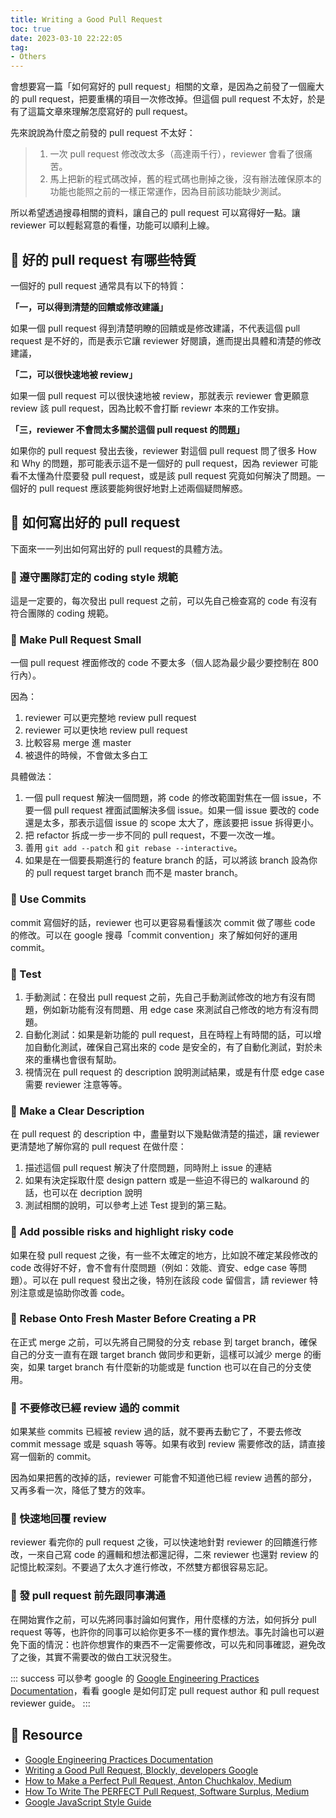 ```yaml
---
title: Writing a Good Pull Request
toc: true
date: 2023-03-10 22:22:05
tag:
- Others
---
```


會想要寫一篇「如何寫好的 pull request」相關的文章，是因為之前發了一個龐大的 pull request，把要重構的項目一次修改掉。但這個 pull request 不太好，於是有了這篇文章來理解怎麼寫好的 pull request。

<!-- more -->

先來說說為什麼之前發的 pull request 不太好：

> 1. 一次 pull request 修改改太多（高達兩千行），reviewer 會看了很痛苦。
> 2. 馬上把新的程式碼改掉，舊的程式碼也刪掉之後，沒有辦法確保原本的功能也能照之前的一樣正常運作，因為目前該功能缺少測試。

所以希望透過搜尋相關的資料，讓自己的 pull request 可以寫得好一點。讓 reviewer 可以輕鬆寫意的看懂，功能可以順利上線。

## 🐳 好的 pull request 有哪些特質

一個好的 pull request 通常具有以下的特質：

**「一，可以得到清楚的回饋或修改建議」**

如果一個 pull request 得到清楚明瞭的回饋或是修改建議，不代表這個 pull request 是不好的，而是表示它讓 reviewer 好閱讀，進而提出具體和清楚的修改建議，

**「二，可以很快速地被 review」**

如果一個 pull request 可以很快速地被 review，那就表示 reviewer 會更願意 review 該 pull request，因為比較不會打斷 reviewr 本來的工作安排。

**「三，reviewer 不會問太多關於這個 pull request 的問題」**

如果你的 pull request 發出去後，reviewer 對這個 pull request 問了很多 How 和 Why 的問題，那可能表示這不是一個好的 pull request，因為 reviewer 可能看不太懂為什麼要發 pull request，或是該 pull request 究竟如何解決了問題。一個好的 pull request 應該要能夠很好地對上述兩個疑問解惑。

## 🐳 如何寫出好的 pull request

下面來一一列出如何寫出好的 pull request的具體方法。

### 🦀 遵守團隊訂定的 coding style 規範

這是一定要的，每次發出 pull request 之前，可以先自己檢查寫的 code 有沒有符合團隊的 coding 規範。

### 🦀 Make Pull Request Small

一個 pull request 裡面修改的 code 不要太多（個人認為最少最少要控制在 800 行內）。

因為：
1. reviewer 可以更完整地 review pull request
2. reviewer 可以更快地 review pull request
3. 比較容易 merge 進 master
4. 被退件的時候，不會做太多白工

具體做法：
1. 一個 pull request 解決一個問題，將 code 的修改範圍對焦在一個 issue，不要一個 pull request 裡面試圖解決多個 issue。如果一個 issue 要改的 code 還是太多，那表示這個 issue 的 scope 太大了，應該要把 issue 拆得更小。
2. 把 refactor 拆成一步一步不同的 pull request，不要一次改一堆。
3. 善用 `git add --patch` 和 `git rebase --interactive`。
4. 如果是在一個要長期進行的 feature branch 的話，可以將該 branch 設為你的 pull request target branch 而不是 master branch。

### 🦀 Use Commits

commit 寫個好的話，reviewer 也可以更容易看懂該次 commit 做了哪些 code 的修改。可以在 google 搜尋「commit convention」來了解如何好的運用 commit。

### 🦀 Test

1. 手動測試：在發出 pull request 之前，先自己手動測試修改的地方有沒有問題，例如新功能有沒有問題、用 edge case 來測試自己修改的地方有沒有問題。
2. 自動化測試：如果是新功能的 pull request，且在時程上有時間的話，可以增加自動化測試，確保自己寫出來的 code 是安全的，有了自動化測試，對於未來的重構也會很有幫助。
3. 視情況在 pull request 的 description 說明測試結果，或是有什麼 edge case 需要 reviewer 注意等等。

### 🦀 Make a Clear Description

在 pull request 的 description 中，盡量對以下幾點做清楚的描述，讓 reviewer 更清楚地了解你寫的 pull request 在做什麼：

1. 描述這個 pull request 解決了什麼問題，同時附上 issue 的連結
2. 如果有決定採取什麼 design pattern 或是一些迫不得已的 walkaround 的話，也可以在 decription 說明
3. 測試相關的說明，可以參考上述 Test 提到的第三點。

### 🦀 Add possible risks and highlight risky code

如果在發 pull request 之後，有一些不太確定的地方，比如說不確定某段修改的 code 改得好不好，會不會有什麼問題（例如：效能、資安、edge case 等問題）。可以在 pull request 發出之後，特別在該段 code 留個言，請 reviewer 特別注意或是協助你改善 code。

### 🦀 Rebase Onto Fresh Master Before Creating a PR

在正式 merge 之前，可以先將自己開發的分支 rebase 到 target branch，確保自己的分支一直有在跟 target branch 做同步和更新，這樣可以減少 merge 的衝突，如果 target branch 有什麼新的功能或是 function 也可以在自己的分支使用。

### 🦀 不要修改已經 review 過的 commit

如果某些 commits 已經被 review 過的話，就不要再去動它了，不要去修改 commit message 或是 squash 等等。如果有收到 review 需要修改的話，請直接寫一個新的 commit。

因為如果把舊的改掉的話，reviewer 可能會不知道他已經 review 過舊的部分，又再多看一次，降低了雙方的效率。

### 🦀 快速地回覆 review

reviewer 看完你的 pull request 之後，可以快速地針對 reviewer 的回饋進行修改，一來自己寫 code 的邏輯和想法都還記得，二來 reviewer 也還對 review 的記憶比較深刻。不要過了太久才進行修改，不然雙方都很容易忘記。

### 🦀 發 pull request 前先跟同事溝通

在開始實作之前，可以先將同事討論如何實作，用什麼樣的方法，如何拆分 pull request 等等，也許你的同事可以給你更多不一樣的實作想法。事先討論也可以避免下面的情況：也許你想實作的東西不一定需要修改，可以先和同事確認，避免改了之後，其實不需要改的做白工狀況發生。

::: success
可以參考 google 的 <a href="https://google.github.io/eng-practices/" target="_blank">Google Engineering Practices Documentation</a>，看看 google 是如何訂定 pull request author 和 pull request reviewer guide。
:::

## 🐳 Resource

- [Google Engineering Practices Documentation](https://google.github.io/eng-practices/)
- [Writing a Good Pull Request, Blockly, developers Google](https://developers.google.com/blockly/guides/contribute/get-started/write_a_good_pr)
- [How to Make a Perfect Pull Request, Anton Chuchkalov, Medium](https://medium.com/better-programming/how-to-make-a-perfect-pull-request-3578fb4c112)
- [How To Write The PERFECT Pull Request, Software Surplus, Medium](https://levelup.gitconnected.com/how-to-write-the-perfect-pull-request-d044625ace98)
- [Google JavaScript Style Guide](https://google.github.io/styleguide/jsguide.html)
